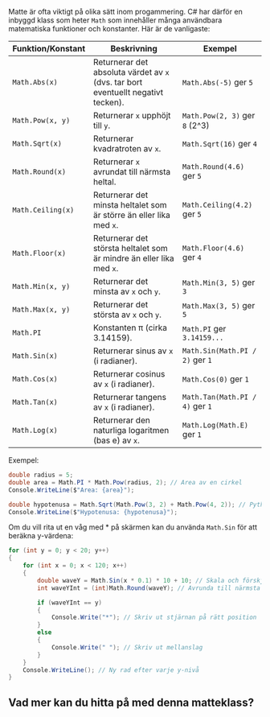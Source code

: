 Matte är ofta viktigt på olika sätt inom progammering. C# har därför en inbyggd klass som heter `Math` som innehåller många användbara matematiska funktioner och konstanter. Här är de vanligaste:

| Funktion/Konstant | Beskrivning | Exempel |
|-------------------|-------------|---------|
| `Math.Abs(x)` | Returnerar det absoluta värdet av `x` (dvs. tar bort eventuellt negativt tecken). | `Math.Abs(-5)` ger `5` |
| `Math.Pow(x, y)` | Returnerar `x` upphöjt till `y`. | `Math.Pow(2, 3)` ger `8` (2^3) |
| `Math.Sqrt(x)` | Returnerar kvadratroten av `x`. | `Math.Sqrt(16)` ger `4` |
| `Math.Round(x)` | Returnerar `x` avrundat till närmsta heltal. | `Math.Round(4.6)` ger `5` |
| `Math.Ceiling(x)` | Returnerar det minsta heltalet som är större än eller lika med `x`. | `Math.Ceiling(4.2)` ger `5` |
| `Math.Floor(x)` | Returnerar det största heltalet som är mindre än eller lika med `x`. | `Math.Floor(4.6)` ger `4` |
| `Math.Min(x, y)` | Returnerar det minsta av `x` och `y`. | `Math.Min(3, 5)` ger `3` |
| `Math.Max(x, y)` | Returnerar det största av `x` och `y`. | `Math.Max(3, 5)` ger `5` |
| `Math.PI` | Konstanten π (cirka 3.14159). | `Math.PI` ger `3.14159...` |
| `Math.Sin(x)` | Returnerar sinus av `x` (i radianer). | `Math.Sin(Math.PI / 2)` ger `1` |
| `Math.Cos(x)` | Returnerar cosinus av `x` (i radianer). | `Math.Cos(0)` ger `1` |
| `Math.Tan(x)` | Returnerar tangens av `x` (i radianer). | `Math.Tan(Math.PI / 4)` ger `1` |
| `Math.Log(x)` | Returnerar den naturliga logaritmen (bas e) av `x`. | `Math.Log(Math.E)` ger `1` |

Exempel:

```csharp
double radius = 5;
double area = Math.PI * Math.Pow(radius, 2); // Area av en cirkel
Console.WriteLine($"Area: {area}");

double hypotenusa = Math.Sqrt(Math.Pow(3, 2) + Math.Pow(4, 2)); // Pythagoras sats
Console.WriteLine($"Hypotenusa: {hypotenusa}");
```

Om du vill rita ut en våg med * på skärmen kan du använda `Math.Sin` för att beräkna y-värdena:

```csharp  
for (int y = 0; y < 20; y++)
{
    for (int x = 0; x < 120; x++)
    {
        double waveY = Math.Sin(x * 0.1) * 10 + 10; // Skala och förskjut y-värdet
        int waveYInt = (int)Math.Round(waveY); // Avrunda till närmsta heltal

        if (waveYInt == y)
        {
            Console.Write("*"); // Skriv ut stjärnan på rätt position
        }
        else
        {
            Console.Write(" "); // Skriv ut mellanslag
        }
    }
    Console.WriteLine(); // Ny rad efter varje y-nivå
}
```

## Vad mer kan du hitta på med denna matteklass?